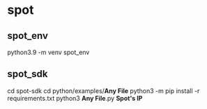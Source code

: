 # spot

## spot_env
python3.9 -m venv spot_env

## spot_sdk
cd spot-sdk
cd python/examples/**Any File**
python3 -m pip install -r requirements.txt
python3 **Any File**.py **Spot's IP**